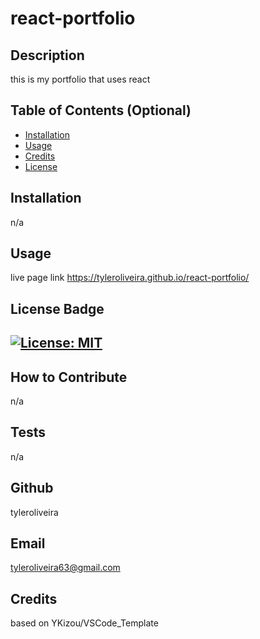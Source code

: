 # react-portfolio
## Description
this is my portfolio that uses react
## Table of Contents (Optional)
- [Installation](#installation)
- [Usage](#usage)
- [Credits](#credits)
- [License](#license)
## Installation
n/a
## Usage
live page link https://tyleroliveira.github.io/react-portfolio/
## License Badge
[![License: MIT](https://img.shields.io/badge/License-MIT-yellow.svg)](https://opensource.org/licenses/MIT)
---
## How to Contribute
n/a
## Tests
n/a
## Github
tyleroliveira
## Email
tyleroliveira63@gmail.com
## Credits
based on YKizou/VSCode_Template